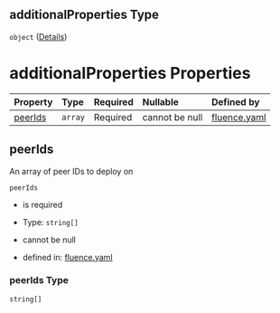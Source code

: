 ## additionalProperties Type

`object` ([Details](fluence-properties-hosts-additionalproperties.md))

# additionalProperties Properties

| Property            | Type    | Required | Nullable       | Defined by                                                                                                                                                                               |
| :------------------ | :------ | :------- | :------------- | :--------------------------------------------------------------------------------------------------------------------------------------------------------------------------------------- |
| [peerIds](#peerids) | `array` | Required | cannot be null | [fluence.yaml](fluence-properties-hosts-additionalproperties-properties-peerids.md "https://fluence.dev/schemas/fluence.yaml#/properties/hosts/additionalProperties/properties/peerIds") |

## peerIds

An array of peer IDs to deploy on

`peerIds`

*   is required

*   Type: `string[]`

*   cannot be null

*   defined in: [fluence.yaml](fluence-properties-hosts-additionalproperties-properties-peerids.md "https://fluence.dev/schemas/fluence.yaml#/properties/hosts/additionalProperties/properties/peerIds")

### peerIds Type

`string[]`
